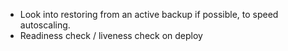 - Look into restoring from an active backup if possible, to speed autoscaling.
- Readiness check / liveness check on deploy
